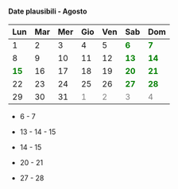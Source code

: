 #### Date plausibili - Agosto

<table>
    <thead>
        <tr>
            <th>Lun</th>
            <th>Mar</th>
            <th>Mer</th>
            <th>Gio</th>
            <th>Ven</th>
            <th>Sab</th>
            <th>Dom</th>
        </tr>
    </thead>
    <tbody>
        <tr></tr>
        <tr>
            <td>1</td>
            <td>2</td>
            <td>3</td>
            <td>4</td>
            <td>5</td>
            <td><span style="font-weight:bold; color:green;">6</span></td>
            <td><span style="font-weight:bold; color:green;">7</span></td>
        </tr>
        <tr>
            <td>8</td>
            <td>9</td>
            <td>10</td>
            <td>11</td>
            <td>12</td>
            <td><span style="font-weight:bold; color:green;">13</span></td>
            <td><span style="font-weight:bold; color:green;">14</span></td>
        </tr>
        <tr>
            <td><span style="font-weight:bold; color:green;">15</span></td>
            <td>16</td>
            <td>17</td>
            <td>18</td>
            <td>19</td>
            <td><span style="font-weight:bold; color:green;">20</span></td>
            <td><span style="font-weight:bold; color:green;">21</span></td>
        </tr>
        <tr>
            <td>22</td>
            <td>23</td>
            <td>24</td>
            <td>25</td>
            <td>26</td>
            <td><span style="font-weight:bold; color:green;">27</span></td>
            <td><span style="font-weight:bold; color:green;">28</span></td>
        </tr>
        <tr>
            <td>29</td>
            <td>30</td>
            <td>31</td>
            <td><span style="color:grey;">1</span></td>
            <td><span style="color:grey;">2</span></td>
            <td><span style="color:grey;">3</span></td>
            <td><span style="color:grey;">4</span></td>
        </tr>
    </tbody>
</table>

<aside class="notes">

- 6 - 7

- 13 - 14 - 15

- 14 - 15

- 20 - 21

- 27 - 28

</aside>
